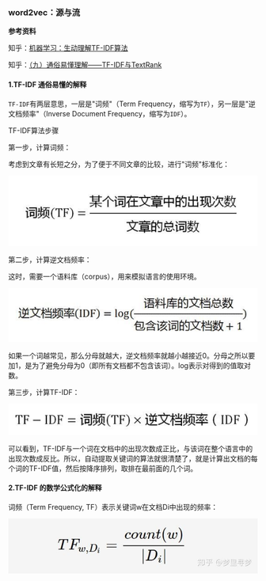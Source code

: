 ### word2vec：源与流

**参考资料**

知乎：[机器学习：生动理解TF-IDF算法](https://zhuanlan.zhihu.com/p/31197209)

知乎：[（九）通俗易懂理解——TF-IDF与TextRank](https://zhuanlan.zhihu.com/p/41091116)


#### 1.TF-IDF 通俗易懂的解释

`TF-IDF`有两层意思，一层是"词频"（Term Frequency，缩写为`TF`），另一层是"逆文档频率"（Inverse Document Frequency，缩写为`IDF`）。

TF-IDF算法步骤

第一步，计算词频：

考虑到文章有长短之分，为了便于不同文章的比较，进行"词频"标准化：

![](/assets/recsys006_02.jpg)

第二步，计算逆文档频率：

这时，需要一个语料库（corpus），用来模拟语言的使用环境。

![](/assets/recsys006_03.jpg)

如果一个词越常见，那么分母就越大，逆文档频率就越小越接近0。分母之所以要加1，是为了避免分母为0（即所有文档都不包含该词）。log表示对得到的值取对数。

第三步，计算TF-IDF：

![](/assets/recsys006_04.jpg)

可以看到，TF-IDF与一个词在文档中的出现次数成正比，与该词在整个语言中的出现次数成反比。所以，自动提取关键词的算法就很清楚了，就是计算出文档的每个词的TF-IDF值，然后按降序排列，取排在最前面的几个词。

#### 2.TF-IDF 的数学公式化的解释

词频（Term Frequency, TF）表示关键词w在文档Di中出现的频率：

![](/assets/recsys006_05.jpg)

